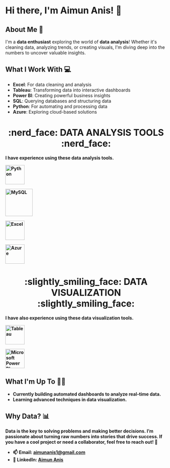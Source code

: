 # Hi there, I'm Aimun Anis! 👋

## About Me 🌟
I'm a **data enthusiast** exploring the world of **data analysis**! Whether it's cleaning data, analyzing trends, or creating visuals, I'm diving deep into the numbers to uncover valuable insights.


## What I Work With 💻
- **Excel**: For data cleaning and analysis
- **Tableau**: Transforming data into interactive dashboards
- **Power BI**: Creating powerful business insights
- **SQL**: Querying databases and structuring data
- **Python**: For automating and processing data
- **Azure**: Exploring cloud-based solutions

<p></p>

<div align="center"> <h1 align="center"> :nerd_face: DATA ANALYSIS TOOLS :nerd_face: </h1> </div>


<b>I have experience using these data analysis tools.<b>

<p align="center">

<a href="#"> <img src="https://www.python.org/static/community_logos/python-logo.png" alt="Python" height="60"/> </a>


<a href="#" target="_blank"> <img src="https://www.mysql.com/common/logos/logo-mysql-170x115.png" alt="MySQL" height="85"/> </a>


<a href="#" target="_blank"> <img src="https://upload.wikimedia.org/wikipedia/commons/thumb/3/34/Microsoft_Office_Excel_%282019%E2%80%93present%29.svg/512px-Microsoft_Office_Excel_%282019%E2%80%93present%29.svg.png" alt="Excel" height="60"/> </a>

<a href="#" target="_blank"> <img src="https://upload.wikimedia.org/wikipedia/commons/thumb/a/a8/Microsoft_Azure_Logo.svg/187px-Microsoft_Azure_Logo.svg.png" alt="Azure" height="60"/> </a>


</p>


<div align="center"> <h1 align="center"> :slightly_smiling_face: DATA VISUALIZATION :slightly_smiling_face: </h1> </div>


<b>I have also experience using these data visualization tools.<b>


<p align="center">


<a href="#" target="_blank"> <img src="https://upload.wikimedia.org/wikipedia/en/thumb/0/06/Tableau_logo.svg/1920px-Tableau_logo.svg.png" alt="Tableau" height="60"/> </a>

<a href="#" target="_blank"> <img src="https://insightsoftware.com/wp-content/uploads/2018/03/blog-microsoft-power-bi-solid-color.jpg" alt="Microsoft Power BI" height="60"/> </a>

</p>


## What I'm Up To 🏃‍♂️
- Currently building automated dashboards to analyze real-time data.
- Learning advanced techniques in **data visualization**.

## Why Data? 📊
Data is the key to solving problems and making better decisions. I’m passionate about turning raw numbers into stories that drive success. If you have a cool project or need a collaborator, feel free to reach out! 🙌

- 📫 Email: aimunanis1@gmail.com
- 💼 LinkedIn: [Aimun Anis](https://www.linkedin.com/in/aimun-anis/)
